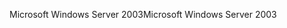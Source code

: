 <span data-ttu-id="f72aa-101">Microsoft Windows Server 2003</span><span class="sxs-lookup"><span data-stu-id="f72aa-101">Microsoft Windows Server 2003</span></span>